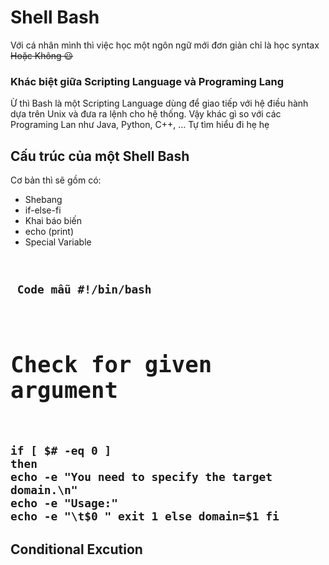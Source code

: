# Shell Bash
Với cá nhân mình thì việc học một ngôn ngữ mới đơn giản chỉ là học syntax ~~Hoặc Không 😃~~
### Khác biệt giữa Scripting Language và Programing Lang
Ừ thì Bash là một Scripting Language dùng để giao tiếp với hệ điều hành dựa trên Unix và đưa ra lệnh cho hệ thống. Vậy khác gì so với các Programing Lan như Java, Python, C++, ...
Tự tìm hiểu đi hẹ hẹ
## Cấu trúc của một Shell Bash
Cơ bản thì sẽ gồm có:
- Shebang
- if-else-fi
- Khai báo biến
- echo (print)
- Special Variable

<code> <h2> Code mẫu
#!/bin/bash
# Check for given argument
if [ $# -eq 0 ]
then
	echo -e "You need to specify the target domain.\n"
	echo -e "Usage:"
	echo -e "\t$0 <domain>"
	exit 1
else
	domain=$1
fi 
</code>

## Conditional Excution



